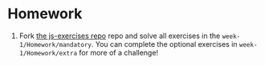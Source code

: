 # Homework

1. Fork [the js-exercises repo](https://github.com/CodeYourFuture/js-exercises) repo and solve all exercises in the `week-1/Homework/mandatory`. You can complete the optional exercises in `week-1/Homework/extra` for more of a challenge!